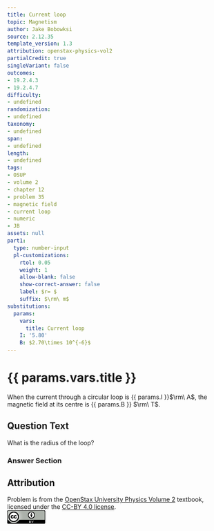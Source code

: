 ```yaml
---
title: Current loop
topic: Magnetism
author: Jake Bobowksi
source: 2.12.35
template_version: 1.3
attribution: openstax-physics-vol2
partialCredit: true
singleVariant: false
outcomes:
- 19.2.4.3
- 19.2.4.7
difficulty:
- undefined
randomization:
- undefined
taxonomy:
- undefined
span:
- undefined
length:
- undefined
tags:
- OSUP
- volume 2
- chapter 12
- problem 35
- magnetic field
- current loop
- numeric
- JB
assets: null
part1:
  type: number-input
  pl-customizations:
    rtol: 0.05
    weight: 1
    allow-blank: false
    show-correct-answer: false
    label: $r= $
    suffix: $\rm\ m$
substitutions:
  params:
    vars:
      title: Current loop
    I: '5.80'
    B: $2.70\times 10^{-6}$
---
```

# {{ params.vars.title }}
When the current through a circular loop is {{ params.I }}$\rm\ A$, the magnetic field at its centre is {{ params.B }} $\rm\ T$.

## Question Text

What is the radius of the loop?

### Answer Section

## Attribution

Problem is from the [OpenStax University Physics Volume 2](https://openstax.org/details/books/university-physics-volume-2) textbook, licensed under the [CC-BY 4.0 license](https://creativecommons.org/licenses/by/4.0/).<br>![Image representing the Creative Commons 4.0 BY license.](https://raw.githubusercontent.com/firasm/bits/master/by.png)